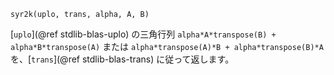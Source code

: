 ```
syr2k(uplo, trans, alpha, A, B)
```

[`uplo`](@ref stdlib-blas-uplo) の三角行列 `alpha*A*transpose(B) + alpha*B*transpose(A)` または `alpha*transpose(A)*B + alpha*transpose(B)*A` を、[`trans`](@ref stdlib-blas-trans) に従って返します。
